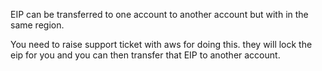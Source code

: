 EIP can be transferred to one account to another account but with in the same region.

You need to raise support ticket with aws for doing this. they will lock the eip for you and you can then transfer that EIP to another account.
